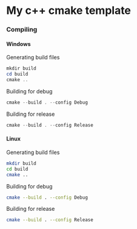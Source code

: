 # My c++ cmake template

### Compiling
#### Windows
Generating build files
```powershell
mkdir build
cd build
cmake ..
```
Building for debug
```powershell 
cmake --build . --config Debug
```
Building for release
```powershell 
cmake --build . --config Release
```

#### Linux
Generating build files
```bash
mkdir build
cd build
cmake ..
```
Building for debug
```bash
cmake --build . --config Debug
```
Building for release
```bash
cmake --build . --config Release
```